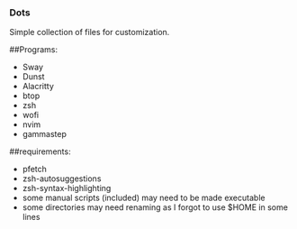 ### Dots
Simple collection of files for customization.

##Programs:
- Sway
- Dunst
- Alacritty
- btop
- zsh
- wofi
- nvim
- gammastep

##requirements:
- pfetch
- zsh-autosuggestions
- zsh-syntax-highlighting
- some manual scripts (included) may need to be made executable
- some directories may need renaming as I forgot to use $HOME in some lines
